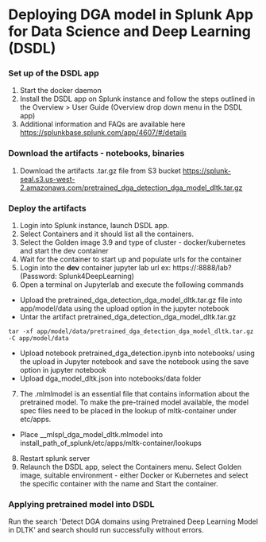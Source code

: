 Deploying DGA model in Splunk App for Data Science and Deep Learning (DSDL) 
===========================================================================

### Set up of the DSDL app


1. Start the docker daemon 
2. Install the DSDL app on Splunk instance and follow the steps outlined in the Overview > User Guide  (Overview drop down menu  in the DSDL app)
3. Additional information and FAQs are available here https://splunkbase.splunk.com/app/4607/#/details

### Download the artifacts - notebooks, binaries

1. Download the artifacts .tar.gz file from S3 bucket https://splunk-seal.s3.us-west-2.amazonaws.com/pretrained_dga_detection_dga_model_dltk.tar.gz

### Deploy the artifacts

1. Login into Splunk instance, launch DSDL app.
2. Select Containers and it should list all the containers.
3. Select the Golden image 3.9 and type of cluster - docker/kubernetes and start the dev container 
4. Wait for the container to start up and populate urls for the container
5. Login into the __dev__ container jupyter lab url ex: https://<container-url>:8888/lab? (Password: Splunk4DeepLearning)
6. Open a terminal on Jupyterlab and  execute the following commands
* Upload the pretrained_dga_detection_dga_model_dltk.tar.gz file into app/model/data using the upload option in the jupyter notebook
* Untar the artifact pretrained_dga_detection_dga_model_dltk.tar.gz
```
tar -xf app/model/data/pretrained_dga_detection_dga_model_dltk.tar.gz -C app/model/data
```
* Upload notebook pretrained_dga_detection.ipynb into notebooks/ using the upload in Jupyter notebook and save the notebook using the save option in jupyter notebook 
* Upload dga_model_dltk.json into notebooks/data folder

 7. The .mlmlmodel is an essential file that contains information about the pretrained model. To make the pre-trained model available, the model spec files need to be placed in the lookup of mltk-container under etc/apps. 
 * Place __mlspl_dga_model_dltk.mlmodel into install_path_of_splunk/etc/apps/mltk-container/lookups

 8. Restart splunk server
 9. Relaunch the DSDL app, select the Containers menu. Select Golden image, suitable environment - either Docker or Kubernetes and select the specific container with the name and Start the container.

### Applying pretrained model into DSDL
Run the search 'Detect DGA domains using Pretrained Deep Learning Model in DLTK' and search should run successfully without errors.
